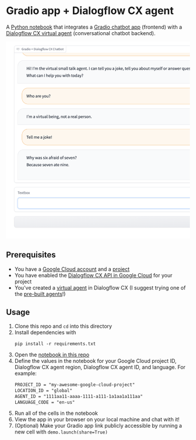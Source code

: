 # Gradio app + Dialogflow CX agent

A
[Python notebook](https://github.com/koverholt/gradio-dialogflow-cx/blob/main/notebook/gradio-dialogflow.ipynb)
that integrates a [Gradio chatbot app](https://gradio.app/docs/#chatbot)
(frontend) with a
[Dialogflow CX virtual agent](https://cloud.google.com/dialogflow/cx/docs)
(conversational chatbot backend).

<img src="/images/chatbot.png" width="600px" alt="Screenshot of a Gradio app integrated with Dialogflow CX">

## Prerequisites

- You have a
  [Google Cloud account](https://console.cloud.google.com/getting-started) and a
  [project](https://cloud.google.com/resource-manager/docs/creating-managing-projects)
- You have enabled the
  [Dialogflow CX API in Google Cloud](https://cloud.google.com/dialogflow/cx/docs/quick/setup#api)
  for your project
- You've created a
  [virtual agent](https://cloud.google.com/dialogflow/cx/docs/quick/build-agent)
  in Dialogflow CX (I suggest trying one of the
  [pre-built agents](https://cloud.google.com/dialogflow/cx/docs/concept/agents-prebuilt)!)

## Usage

1. Clone this repo and `cd` into this directory
2. Install dependencies with
   ```
   pip install -r requirements.txt
   ```
3. Open the
   [notebook in this repo](https://github.com/koverholt/gradio-dialogflow-cx/blob/main/notebook/gradio-dialogflow.ipynb)
4. Define the values in the notebook for your Google Cloud project ID,
   Dialogflow CX agent region, Dialogflow CX agent ID, and language. For
   example:
   ```
   PROJECT_ID = "my-awesome-google-cloud-project"
   LOCATION_ID = "global"
   AGENT_ID = "1111aa11-aaaa-1111-a111-1a1aa1a111aa"
   LANGUAGE_CODE = "en-us"
   ```
5. Run all of the cells in the notebook
6. View the app in your browser on your local machine and chat with it!
7. (Optional) Make your Gradio app link publicly accessible by running a new
   cell with `demo.launch(share=True)`

